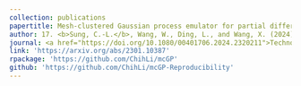 ```yaml
---
collection: publications
papertitle: Mesh-clustered Gaussian process emulator for partial differential equation boundary value problems
author: 17. <b>Sung, C.-L.</b>, Wang, W., Ding, L., and Wang, X. (2024)
journal: <a href="https://doi.org/10.1080/00401706.2024.2320211">Technometrics</a>, 66(3), 406-421.
link: 'https://arxiv.org/abs/2301.10387'
rpackage: 'https://github.com/ChihLi/mcGP'
github: 'https://github.com/ChihLi/mcGP-Reproducibility'
---
```

